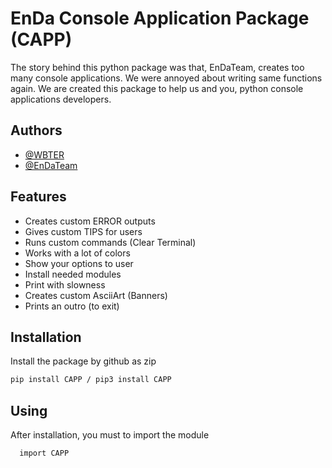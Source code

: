 # EnDa Console Application Package (CAPP)
The story behind this python package was that, EnDaTeam, creates too many console applications. We were annoyed about writing same functions again. We are created this package to help us and you, python console applications developers.



## Authors

- [@WBTER](https://www.github.com/WBTER)
- [@EnDaTeam](https://www.github.com/EnDaTeam)


## Features

- Creates custom ERROR outputs
- Gives custom TIPS for users
- Runs custom commands (Clear Terminal)
- Works with a lot of colors
- Show your options to user
- Install needed modules
- Print with slowness
- Creates custom AsciiArt (Banners)
- Prints an outro (to exit)

## Installation

Install the package by github as zip

```bash
pip install CAPP / pip3 install CAPP
```

## Using

After installation, you must to import the module

```bash
  import CAPP
```

